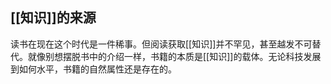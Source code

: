 ## [[知识]]的来源
读书在现在这个时代是一件稀事。但阅读获取[[知识]]并不罕见，甚至越发不可替代。就像别想摆脱书中的介绍一样，书籍的本质是[[知识]]的载体。无论科技发展到如何水平，书籍的自然属性还是存在的。